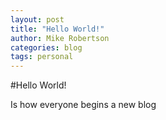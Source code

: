 ```yaml
---
layout: post
title: "Hello World!"
author: Mike Robertson
categories: blog
tags: personal
---
```


#Hello World!

Is how everyone begins a new blog
